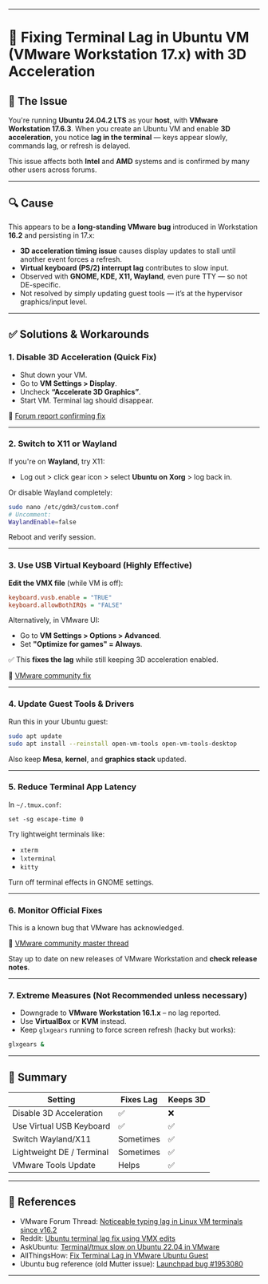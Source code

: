 
---

# 🐢 Fixing Terminal Lag in Ubuntu VM (VMware Workstation 17.x) with 3D Acceleration

## 🎯 The Issue

You're running **Ubuntu 24.04.2 LTS** as your **host**, with **VMware Workstation 17.6.3**. When you create an Ubuntu VM and enable **3D acceleration**, you notice **lag in the terminal** — keys appear slowly, commands lag, or refresh is delayed.

This issue affects both **Intel** and **AMD** systems and is confirmed by many other users across forums.

---

## 🔍 Cause

This appears to be a **long-standing VMware bug** introduced in Workstation **16.2** and persisting in 17.x:

* **3D acceleration timing issue** causes display updates to stall until another event forces a refresh.
* **Virtual keyboard (PS/2) interrupt lag** contributes to slow input.
* Observed with **GNOME, KDE, X11, Wayland**, even pure TTY — so not DE-specific.
* Not resolved by simply updating guest tools — it’s at the hypervisor graphics/input level.

---

## ✅ Solutions & Workarounds

### 1. **Disable 3D Acceleration** (Quick Fix)

* Shut down your VM.
* Go to **VM Settings > Display**.
* Uncheck **“Accelerate 3D Graphics”**.
* Start VM. Terminal lag should disappear.

🔗 [Forum report confirming fix](https://communities.vmware.com/t5/VMware-Workstation-Pro/Noticeable-typing-lag-in-Linux-VM-terminals-since-v16-2/td-p/2889254)

---

### 2. **Switch to X11 or Wayland**

If you're on **Wayland**, try X11:

* Log out > click gear icon > select **Ubuntu on Xorg** > log back in.

Or disable Wayland completely:

```bash
sudo nano /etc/gdm3/custom.conf
# Uncomment:
WaylandEnable=false
```

Reboot and verify session.

---

### 3. **Use USB Virtual Keyboard (Highly Effective)**

**Edit the VMX file** (while VM is off):

```ini
keyboard.vusb.enable = "TRUE"
keyboard.allowBothIRQs = "FALSE"
```

Alternatively, in VMware UI:

* Go to **VM Settings > Options > Advanced**.
* Set **"Optimize for games" = Always**.

✅ This **fixes the lag** while still keeping 3D acceleration enabled.

🔗 [VMware community fix](https://communities.vmware.com/t5/VMware-Workstation-Pro/Noticeable-typing-lag-in-Linux-VM-terminals-since-v16-2/td-p/2889254/page/5#comment-3682669)

---

### 4. **Update Guest Tools & Drivers**

Run this in your Ubuntu guest:

```bash
sudo apt update
sudo apt install --reinstall open-vm-tools open-vm-tools-desktop
```

Also keep **Mesa**, **kernel**, and **graphics stack** updated.

---

### 5. **Reduce Terminal App Latency**

In `~/.tmux.conf`:

```tmux
set -sg escape-time 0
```

Try lightweight terminals like:

* `xterm`
* `lxterminal`
* `kitty`

Turn off terminal effects in GNOME settings.

---

### 6. **Monitor Official Fixes**

This is a known bug that VMware has acknowledged.

🔗 [VMware community master thread](https://communities.vmware.com/t5/VMware-Workstation-Pro/Noticeable-typing-lag-in-Linux-VM-terminals-since-v16-2/td-p/2889254)

Stay up to date on new releases of VMware Workstation and **check release notes**.

---

### 7. **Extreme Measures (Not Recommended unless necessary)**

* Downgrade to **VMware Workstation 16.1.x** – no lag reported.
* Use **VirtualBox** or **KVM** instead.
* Keep `glxgears` running to force screen refresh (hacky but works):

```bash
glxgears &
```

---

## 🧠 Summary

| Setting                   | Fixes Lag | Keeps 3D |
| ------------------------- | --------- | -------- |
| Disable 3D Acceleration   | ✅         | ❌        |
| Use Virtual USB Keyboard  | ✅         | ✅        |
| Switch Wayland/X11        | Sometimes | ✅        |
| Lightweight DE / Terminal | Sometimes | ✅        |
| VMware Tools Update       | Helps     | ✅        |

---

## 🔗 References

* VMware Forum Thread: [Noticeable typing lag in Linux VM terminals since v16.2](https://communities.vmware.com/t5/VMware-Workstation-Pro/Noticeable-typing-lag-in-Linux-VM-terminals-since-v16-2/td-p/2889254)
* Reddit: [Ubuntu terminal lag fix using VMX edits](https://www.reddit.com/r/VMware/comments/xu5mbx/comment/iqyo7zm/?utm_source=share&utm_medium=web2x&context=3)
* AskUbuntu: [Terminal/tmux slow on Ubuntu 22.04 in VMware](https://askubuntu.com/questions/1412167/terminal-tmux-slow-on-ubuntu-22-04-in-vmware)
* AllThingsHow: [Fix Terminal Lag in VMware Ubuntu Guest](https://allthings.how/fix-terminal-or-tmux-slow-performance-on-ubuntu-22-04-in-vmware/)
* Ubuntu bug reference (old Mutter issue): [Launchpad bug #1953080](https://bugs.launchpad.net/ubuntu/+source/mutter/+bug/1953080)

---